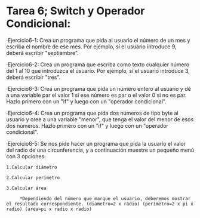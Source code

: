 # Tarea 6; Switch y Operador Condicional:

 ·Ejercicio6-1: Crea un programa que pida al usuario el número de un mes y escriba el nombre de ese mes. Por ejemplo, si el usuario introduce 9, deberá escribir "septiembre".

 ·Ejercicio6-2: Crea un programa que escriba como texto cualquier número del 1 al 10 que introduzca el usuario. Por ejemplo, si el usuario introduce 3, deberá escribir "tres".

 ·Ejercicio6-3: Crea un programa que pida un número entero al usuario y dé a una variable par el valor 1 si ese número es par o el valor 0 si no es par. Hazlo primero con un "if" y luego con un "operador condicional".

 ·Ejercicio6-4: Crea un programa que pida dos números de tipo byte al usuario y cree a una variable "menor", que tenga el valor del menor de esos dos números. Hazlo primero con un "if" y luego con un "operador condicional".

 ·Ejercicio6-5: Se nos pide hacer un programa que pida la usuario el valor del radio de una circunferencia, y a continuación muestre un pequeño menú con 3 opciones:

	1.Calcular diámetro

	2.Calcular perímetro

	3.Calcular área

	     *Dependiendo del número que marque el usuario, deberemos mostrar el resultado correspondiente. (diametro=2 x radio) (perímetro=2 x pi x radio) (area=pi x radio x radio)